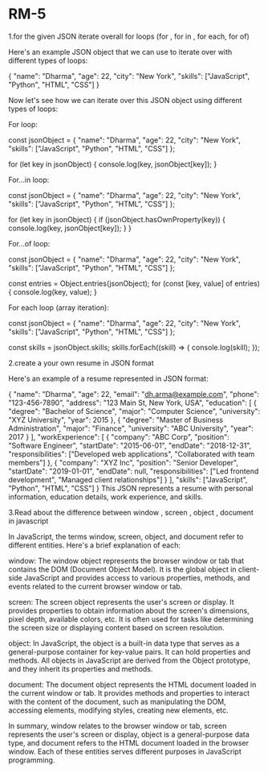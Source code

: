 # RM-5
1.for the given  JSON iterate overall for loops (for , for in , for each, for of)

Here's an example JSON object that we can use to iterate over with different types of loops:

{
  "name": "Dharma",
  "age": 22,
  "city": "New York",
  "skills": ["JavaScript", "Python", "HTML", "CSS"]
}

Now let's see how we can iterate over this JSON object using different types of loops:

For loop:

const jsonObject = {
  "name": "Dharma",
  "age": 22,
  "city": "New York",
  "skills": ["JavaScript", "Python", "HTML", "CSS"]
};

for (let key in jsonObject) {
  console.log(key, jsonObject[key]);
}

For...in loop:

const jsonObject = {
  "name": "Dharma",
  "age": 22,
  "city": "New York",
  "skills": ["JavaScript", "Python", "HTML", "CSS"]
};

for (let key in jsonObject) {
  if (jsonObject.hasOwnProperty(key)) {
    console.log(key, jsonObject[key]);
  }
}

For...of loop:

const jsonObject = {
  "name": "Dharma",
  "age": 22,
  "city": "New York",
  "skills": ["JavaScript", "Python", "HTML", "CSS"]
};

const entries = Object.entries(jsonObject);
for (const [key, value] of entries) {
  console.log(key, value);
}

For each loop (array iteration):


const jsonObject = {
  "name": "Dharma",
  "age": 22,
  "city": "New York",
  "skills": ["JavaScript", "Python", "HTML", "CSS"]
};

const skills = jsonObject.skills;
skills.forEach((skill) => {
  console.log(skill);
});

2.create a your own resume in JSON format

Here's an example of a resume represented in JSON format:

{
  "name": "Dharma",
  "age": 22,
  "email": "dh.arma@example.com",
  "phone": "123-456-7890",
  "address": "123 Main St, New York, USA",
  "education": [
    {
      "degree": "Bachelor of Science",
      "major": "Computer Science",
      "university": "XYZ University",
      "year": 2015
    },
    {
      "degree": "Master of Business Administration",
      "major": "Finance",
      "university": "ABC University",
      "year": 2017
    }
  ],
  "workExperience": [
    {
      "company": "ABC Corp",
      "position": "Software Engineer",
      "startDate": "2015-06-01",
      "endDate": "2018-12-31",
      "responsibilities": ["Developed web applications", "Collaborated with team members"]
    },
    {
      "company": "XYZ Inc",
      "position": "Senior Developer",
      "startDate": "2019-01-01",
      "endDate": null,
      "responsibilities": ["Led frontend development", "Managed client relationships"]
    }
  ],
  "skills": ["JavaScript", "Python", "HTML", "CSS"]
}
This JSON represents a resume with personal information, education details, work experience, and skills.


3.Read about the difference between window , screen , object , document in javascript

In JavaScript, the terms window, screen, object, and document refer to different entities. Here's a brief explanation of each:

window: The window object represents the browser window or tab that contains the DOM (Document Object Model). It is the global object in client-side JavaScript and provides access to various properties, methods, and events related to the current browser window or tab.

screen: The screen object represents the user's screen or display. It provides properties to obtain information about the screen's dimensions, pixel depth, available colors, etc. It is often used for tasks like determining the screen size or displaying content based on screen resolution.

object: In JavaScript, the object is a built-in data type that serves as a general-purpose container for key-value pairs. It can hold properties and methods. All objects in JavaScript are derived from the Object prototype, and they inherit its properties and methods.

document: The document object represents the HTML document loaded in the current window or tab. It provides methods and properties to interact with the content of the document, such as manipulating the DOM, accessing elements, modifying styles, creating new elements, etc.

In summary, window relates to the browser window or tab, screen represents the user's screen or display, object is a general-purpose data type, and document refers to the HTML document loaded in the browser window. Each of these entities serves different purposes in JavaScript programming.




























